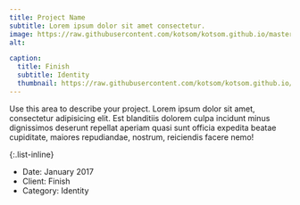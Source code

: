 ```yaml
---
title: Project Name
subtitle: Lorem ipsum dolor sit amet consectetur.
image: https://raw.githubusercontent.com/kotsom/kotsom.github.io/master/src/assets/img/portfolio/03-full.jpg
alt: 

caption:
  title: Finish
  subtitle: Identity
  thumbnail: https://raw.githubusercontent.com/kotsom/kotsom.github.io/master/src/assets/img/portfolio/03-thumbnail.jpg
---
```

Use this area to describe your project. Lorem ipsum dolor sit amet, consectetur adipisicing elit. Est blanditiis dolorem culpa incidunt minus dignissimos deserunt repellat aperiam quasi sunt officia expedita beatae cupiditate, maiores repudiandae, nostrum, reiciendis facere nemo!

{:.list-inline}
- Date: January 2017
- Client: Finish
- Category: Identity

